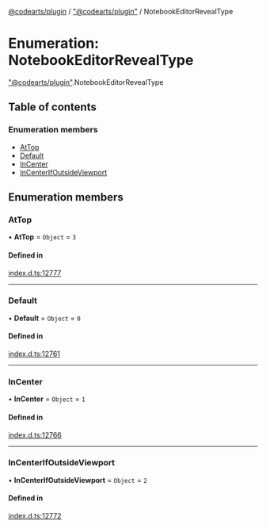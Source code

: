 [@codearts/plugin](../README.md) / ["@codearts/plugin"](../modules/_codearts_plugin_.md) / NotebookEditorRevealType

# Enumeration: NotebookEditorRevealType

["@codearts/plugin"](../modules/_codearts_plugin_.md).NotebookEditorRevealType

## Table of contents

### Enumeration members

- [AtTop](codearts_plugin_.NotebookEditorRevealType.md#attop)
- [Default](codearts_plugin_.NotebookEditorRevealType.md#default)
- [InCenter](codearts_plugin_.NotebookEditorRevealType.md#incenter)
- [InCenterIfOutsideViewport](codearts_plugin_.NotebookEditorRevealType.md#incenterifoutsideviewport)

## Enumeration members

### AtTop

• **AtTop** = `Object` = `3`

#### Defined in

[index.d.ts:12777](https://github.com/huaweicloud/cloudide-plugin-api/blob/03c74e5/index.d.ts#L12777)

___

### Default

• **Default** = `Object` = `0`

#### Defined in

[index.d.ts:12761](https://github.com/huaweicloud/cloudide-plugin-api/blob/03c74e5/index.d.ts#L12761)

___

### InCenter

• **InCenter** = `Object` = `1`

#### Defined in

[index.d.ts:12766](https://github.com/huaweicloud/cloudide-plugin-api/blob/03c74e5/index.d.ts#L12766)

___

### InCenterIfOutsideViewport

• **InCenterIfOutsideViewport** = `Object` = `2`

#### Defined in

[index.d.ts:12772](https://github.com/huaweicloud/cloudide-plugin-api/blob/03c74e5/index.d.ts#L12772)
